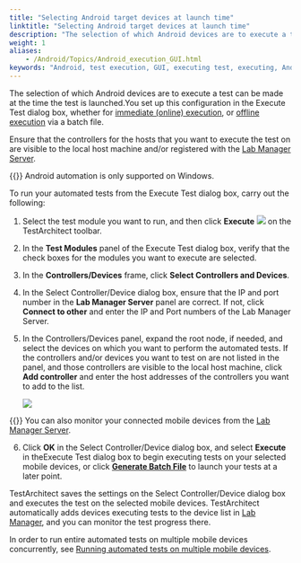```yaml
--- 
title: "Selecting Android target devices at launch time"
linktitle: "Selecting Android target devices at launch time"
description: "The selection of which Android devices are to execute a test can be made at the time the test is launched."
weight: 1
aliases: 
    - /Android/Topics/Android_execution_GUI.html
keywords: "Android, test execution, GUI, executing test, executing, Android test"
---
```


The selection of which Android devices are to execute a test can be made at the time the test is launched.You set up this configuration in the Execute Test dialog box, whether for [immediate \(online\) execution](/TA_Help/Topics/Test_exec_test_execution.html), or [offline execution](/TA_Help/Topics/Test_exec_batch_file.html) via a batch file.

Ensure that the controllers for the hosts that you want to execute the test on are visible to the local host machine and/or registered with the [Lab Manager Server](/TA_Help/Topics/Lab_manager.html).

{{<important>}} Android automation is only supported on Windows.

To run your automated tests from the Execute Test dialog box, carry out the following:

1.  Select the test module you want to run, and then click **Execute** ![](/images/TA_Help/Images/btn.TAC_toolbar.Execute.png) on the TestArchitect toolbar.

2.  In the **Test Modules** panel of the Execute Test dialog box, verify that the check boxes for the modules you want to execute are selected.

3.  In the **Controllers/Devices** frame, click **Select Controllers and Devices**.

4.  In the Select Controller/Device dialog box, ensure that the IP and port number in the **Lab Manager Server** panel are correct. If not, click **Connect to other** and enter the IP and Port numbers of the Lab Manager Server.

5.  In the Controllers/Devices panel, expand the root node, if needed, and select the devices on which you want to perform the automated tests. If the controllers and/or devices you want to test on are not listed in the panel, and those controllers are visible to the local host machine, click **Add controller** and enter the host addresses of the controllers you want to add to the list.

    ![](/images/TA_Help/Images/Select_Android_mobile_devices.png)

{{<tip>}} You can also monitor your connected mobile devices from the [Lab Manager Server](/reuse/../TA_Help/Topics/Lab_manager.html).

6.  Click **OK** in the Select Controller/Device dialog box, and select **Execute** in theExecute Test dialog box to begin executing tests on your selected mobile devices, or click [**Generate Batch File**](/reuse/../TA_Help/Topics/Test_exec_cmd_creating_batch_file.html) to launch your tests at a later point.


TestArchitect saves the settings on the Select Controller/Device dialog box and executes the test on the selected mobile devices. TestArchitect automatically adds devices executing tests to the device list in [Lab Manager](/reuse/../TA_Help/Topics/Lab_manager.html), and you can monitor the test progress there.

In order to run entire automated tests on multiple mobile devices concurrently, see [Running automated tests on multiple mobile devices](/TA_Automation/Topics/aut_app_testing_mobile_running_tests_multiple_devices.html).


